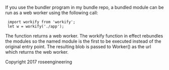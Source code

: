
If you use the bundler program in my bundle repo, 
a bundled module can be run as a web worker using the following call:

     import workify from 'workify';
     let w = workify('./app');

The function returns a web worker.  The workify function in effect
rebundles the modules so the named module is the first to be executed
instead of the original entry point.  The resulting blob is passed 
to Worker() as the url which returns the web worker.

Copyright 2017 roseengineering

